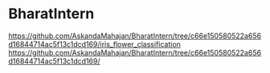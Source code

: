 # BharatIntern
https://github.com/AskandaMahajan/BharatIntern/tree/c66e150580522a656d16844714ac5f13c1dcd169/iris_flower_classification
https://github.com/AskandaMahajan/BharatIntern/tree/c66e150580522a656d16844714ac5f13c1dcd169/
